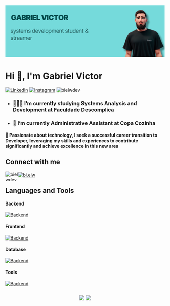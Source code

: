 
<img src="https://raw.githubusercontent.com/bielwdev/bielwdev/main/img/gabrielvictor.png">

# Hi 👋, I'm Gabriel Victor

[![LinkedIn](https://img.shields.io/badge/LinkedIn-0077B5?style=for-the-badge&logo=linkedin&logoColor=white)](https://www.linkedin.com/in/bielwdev/)
[![Instagram](https://img.shields.io/badge/Instagram-E4405F?style=for-the-badge&logo=instagram&logoColor=white)](https://www.instagram.com/bi.elw/)
<img src="https://komarev.com/ghpvc/?username=bielwdev&label=VISITS&color=8ed8da&style=for-the-badge" alt="bielwdev" />
</p>

* ### 👨🏻‍🎓 I’m currently studying Systems Analysis and Development at Faculdade Descomplica

* ### 💼 I’m currently Administrative Assistant at Copa Cozinha

#### 💬 Passionate about technology, I seek a successful career transition to Developer, leveraging my skills and experiences to contribute significantly and achieve excellence in this new area

## Connect with me

<p align="left">
<a href="https://linkedin.com/in/bielwdev" target="blank"><img align="left" src="https://raw.githubusercontent.com/rahuldkjain/github-profile-readme-generator/master/src/images/icons/Social/linked-in-alt.svg" alt="bielwdev" height="30" width="40" />
<a href="https://discordapp.com/users/254777320882176000" target="blank"><img align="center" src="https://raw.githubusercontent.com/rahuldkjain/github-profile-readme-generator/master/src/images/icons/Social/discord.svg" alt="bi.elw" height="30" width="40" /></a>
</a>

## Languages and Tools

#### Backend

[![Backend](https://skillicons.dev/icons?i=java,spring)](https://skillicons.dev)

#### Frontend

[![Backend](https://skillicons.dev/icons?i=html,css,js,bootstrap)](https://skillicons.dev)

#### Database

[![Backend](https://skillicons.dev/icons?i=mysql,postgresql,mongodb)](https://skillicons.dev)

#### Tools

[![Backend](https://skillicons.dev/icons?i=git,github,vscode,idea,windows,linux)](https://skillicons.dev)

##

<p align="center">
    <a href="https://github.com/bielwdev"><img heigth="180em" src="https://github-readme-stats.vercel.app/api?username=bielwdev&show_icons=true&theme=transparent&include_all_commits=true"/></a>
    <a href="https://github.com/bielwdev"><img height="195em" src="https://github-readme-stats.vercel.app/api/top-langs/?username=bielwdev&layout=compact&langs_count=7&theme=transparent"/></a>
</p>

